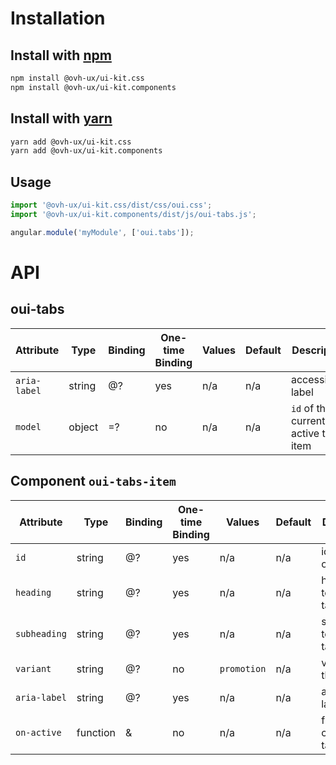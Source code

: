 # Installation

## Install with [npm](https://www.npmjs.com/)

```bash
npm install @ovh-ux/ui-kit.css
npm install @ovh-ux/ui-kit.components
```

## Install with [yarn](https://yarnpkg.com)

```bash
yarn add @ovh-ux/ui-kit.css
yarn add @ovh-ux/ui-kit.components
```
## Usage

```js
import '@ovh-ux/ui-kit.css/dist/css/oui.css';
import '@ovh-ux/ui-kit.components/dist/js/oui-tabs.js';

angular.module('myModule', ['oui.tabs']);
```

# API

## oui-tabs

| Attribute     | Type      | Binding   | One-time Binding  | Values            | Default   | Description
| ----          | ----      | ----      | ----              | ----              | ----      | ----
| `aria-label`  | string    | @?        | yes               | n/a               | n/a       | accessibility label
| `model`       | object    | =?        | no                | n/a               | n/a       | `id` of the current active tab item

## Component `oui-tabs-item`

| Attribute     | Type      | Binding   | One-time Binding  | Values            | Default   | Description
| ----          | ----      | ----      | ----              | ----              | ----      | ----
| `id`          | string    | @?        | yes               | n/a               | n/a       | id attribute of the panel
| `heading`     | string    | @?        | yes               | n/a               | n/a       | heading text of the tab
| `subheading`  | string    | @?        | yes               | n/a               | n/a       | subheading text of the tab
| `variant`     | string    | @?        | no                | `promotion`       | n/a       | variant of the tab
| `aria-label`  | string    | @?        | yes               | n/a               | n/a       | accessibility label
| `on-active`   | function  | &         | no                | n/a               | n/a       | function called when tab is active
